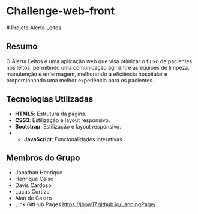 ﻿# Challenge-web-front
﻿# Projeto Alerta Leitos

## Resumo
O Alerta Leitos é uma aplicação web que visa otimizar o fluxo de pacientes nos leitos, permitindo uma comunicação ágil entre as equipes de limpeza, manutenção e enfermagem, melhorando a eficiência hospitalar e proporcionando uma melhor experiência para os pacientes.

## Tecnologias Utilizadas
- **HTML5**: Estrutura da página.
- **CSS3**: Estilização e layout responsivo.
- **Bootstrap**: Estilização e layout responsivo.
- - **JavaScript**: Funcionalidades interativas .

## Membros do Grupo
- Jonathan Henrique
- Henrique Celso
- Davis Cardoso
- Lucas Cortizo
- Alan de Castro
- Link GitHub Pages
https://jhow17.github.io/LandingPage/

